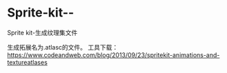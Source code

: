 # Sprite-kit--
Sprite kit-生成纹理集文件

生成拓展名为.atlasc的文件。
工具下载：https://www.codeandweb.com/blog/2013/09/23/spritekit-animations-and-textureatlases
